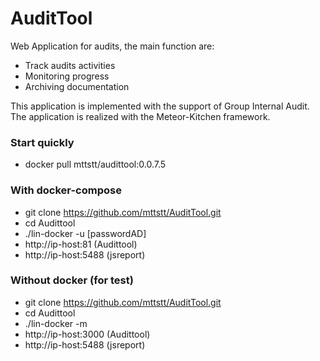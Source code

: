 # AuditTool
Web Application for audits, the main function are:
- Track audits activities
- Monitoring progress
- Archiving documentation

This application is implemented with the support of Group Internal Audit. The application is realized with the Meteor-Kitchen framework.

### Start quickly
- docker pull mttstt/audittool:0.0.7.5


### With docker-compose
- git clone https://github.com/mttstt/AuditTool.git
- cd Audittool
- ./lin-docker -u [passwordAD]
- http://ip-host:81 (Audittool)
- http://ip-host:5488 (jsreport)
  
  
### Without docker (for test)
- git clone https://github.com/mttstt/AuditTool.git
- cd Audittool
- ./lin-docker -m
- http://ip-host:3000 (Audittool)
- http://ip-host:5488 (jsreport)
